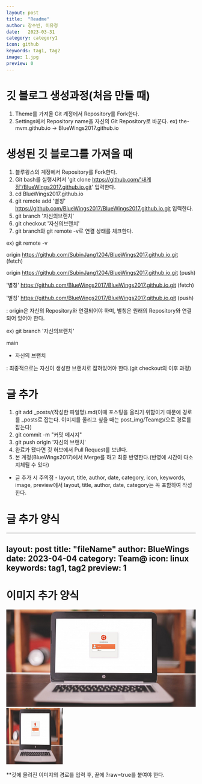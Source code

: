 ```yaml
---
layout: post
title:  "Readme"
author: 장수빈, 이유정
date:   2023-03-31
category: category1
icon: github
keywords: tag1, tag2
image: 1.jpg
preview: 0
---
```


# 깃 블로그 생성과정(처음 만들 때)
1. Theme를 가져올 Git 계정에서 Repository를 Fork한다.
2. Settings에서 Repository name을 자신의 Git Repository로 바꾼다. ex) the-mvm.github.io -> BlueWings2017.github.io


# 생성된 깃 블로그를 가져올 때
1. 블루윙스의 계정에서 Repository를 Fork한다.
2. Git bash를 실행시켜서 'git clone https://github.com/'내계정'/BlueWings2017.github.io.git' 입력한다.
3. cd BlueWings2017.github.io
4. git remote add '별칭' https://github.com/BlueWings2017/BlueWings2017.github.io.git 입력한다.
5. git branch '자신의브랜치'
6. git checkout '자신의브랜치'
7. git branch와 git remote -v로 연결 상태를 체크한다.

 ex) git remote -v
 
origin  https://github.com/SubinJang1204/BlueWings2017.github.io.git (fetch)

origin  https://github.com/SubinJang1204/BlueWings2017.github.io.git (push)

'별칭'   https://github.com/BlueWings2017/BlueWings2017.github.io.git (fetch)

'별칭'   https://github.com/BlueWings2017/BlueWings2017.github.io.git (push)

: origin은 자신의 Repository와 연결되어야 하며, 별칭은 원래의 Repository와 연결되어 있어야 한다.
 
 
 ex) git branch '자신의브랜치'
 
  main
  
* 자신의 브랜치

: 최종적으로는 자신이 생성한 브랜치로 잡혀있어야 한다.(git checkout의 이후 과정)


# 글 추가
1. git add _posts/(작성한 파일명).md(이때 포스팅을 올리기 위함이기 때문에 경로를 _posts로 잡는다. 이미지를 올리고 싶을 때는 post_img/Team@/으로 경로를 잡는다)
2. git commit -m "커밋 메시지"
3. git push origin '자신의 브랜치'
4. 완료가 됐다면 깃 허브에서 Pull Request를 보낸다.
5. 본 계정(BlueWings2017)에서 Merge를 하고 최종 반영한다.(반영에 시간이 다소 지체될 수 있다)

* 글 추가 시 주의점 - layout, title, author, date, category, icon, keywords, image, preview에서 layout, title, author, date, category는 꼭 포함하여 작성한다.


# 글 추가 양식

---
layout: post
title:  "fileName"
author: BlueWings
date:   2023-04-04
category: Team@
icon: linux
keywords: tag1, tag2
preview: 1
---


# 이미지 추가 양식

![Test](https://github.com/BlueWings2017/BlueWings2017.github.io/blob/main/post-img/TeamB/1.jpg?raw=true)<br/>
<img src="https://github.com/BlueWings2017/BlueWings2017.github.io/blob/main/post-img/TeamB/1.jpg?raw=true" width="150" height="150"/>

**깃에 올려진 이미지의 경로를 입력 후, 끝에 ?raw=true를 붙여야 한다.
